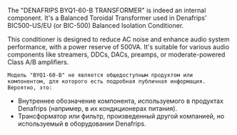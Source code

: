 The "DENAFRIPS BYQ1-60-B TRANSFORMER" is indeed an internal component. It's a Balanced Toroidal Transformer used in Denafrips' BIC500-US/EU
  (or BIC-500) Balanced Isolation Conditioner.

  This conditioner is designed to reduce AC noise and enhance audio system performance, with a power reserve of 500VA. It's suitable for
  various audio components like streamers, DDCs, DACs, preamps, or moderate-powered Class A/B amplifiers.

    Модель "BYQ1-60-B" не является общедоступным продуктом или компонентом, для которого есть подробная публичная информация. Вероятно, это:
   * Внутреннее обозначение компонента, используемого в продуктах Denafrips (например, в их кондиционерах питания).
   * Трансформатор или фильтр, произведенный другой компанией, но используемый в оборудовании Denafrips.